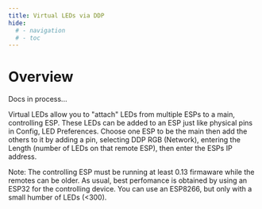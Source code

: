 ```yaml
---
title: Virtual LEDs via DDP
hide:
  # - navigation
  # - toc
---
```


# Overview

Docs in process...

Virtual LEDs allow you to "attach" LEDs from multiple ESPs to a main, controlling ESP. These LEDs can be added to an ESP just like physical pins in Config, LED Preferences. Choose one ESP to be the main then add the others to it by adding a pin, selecting DDP RGB (Network), entering the Length (number of LEDs on that remote ESP), then enter the ESPs IP address.

Note: The controlling ESP must be running at least 0.13 firmaware while the remotes can be older. As usual, best perfomance is obtained by using an ESP32 for the controlling device. You can use an ESP8266, but only with a small humber of LEDs (<300).
